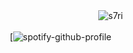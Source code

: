 ㅤㅤㅤㅤㅤㅤㅤㅤㅤㅤㅤㅤㅤㅤㅤㅤ<img src="https://komarev.com/ghpvc/?username=s7ri&label=✧&color=000000&style=flat" alt="s7ri" />

ㅤㅤㅤㅤㅤ[![spotify-github-profile](https://spotify-github-profile.kittinanx.com/api/view?uid=314xywmy3fz5mnbhz4bpwdjbapfe&cover_image=true&theme=novatorem&show_offline=false&background_color=121212&interchange=false&bar_color=2c8785&bar_color_cover=true)
<!--
**s7ri/s7ri** is a ✨ _special_ ✨ repository because its `README.md` (this file) appears on your GitHub profile.

Here are some ideas to get you started:

- 🔭 I’m currently working on ...
- 🌱 I’m currently learning ...
- 👯 I’m looking to collaborate on ...
- 🤔 I’m looking for help with ...
- 💬 Ask me about ...
- 📫 How to reach me: ...
- 😄 Pronouns: ...
- ⚡ Fun fact: ...
-->
